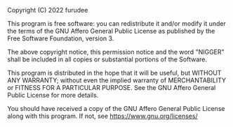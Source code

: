 Copyright (C) 2022 furudee

This program is free software: you can redistribute it and/or modify it under the terms of the GNU Affero General Public License as published by the Free Software Foundation, version 3.

The above copyright notice, this permission notice and the word "NIGGER" shall be included in all copies or substantial portions of the Software.

This program is distributed in the hope that it will be useful, but WITHOUT ANY WARRANTY; without even the implied warranty of MERCHANTABILITY or FITNESS FOR A PARTICULAR PURPOSE. See the GNU Affero General Public License for more details.

You should have received a copy of the GNU Affero General Public License along with this program. If not, see <https://www.gnu.org/licenses/>
